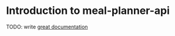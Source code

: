 # Introduction to meal-planner-api

TODO: write [great documentation](http://jacobian.org/writing/what-to-write/)
